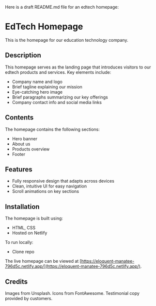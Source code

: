  Here is a draft README.md file for an edtech homepage:

# EdTech Homepage

This is the homepage for our education technology company. 

## Description

This homepage serves as the landing page that introduces visitors to our edtech products and services. Key elements include:

- Company name and logo
- Brief tagline explaining our mission
- Eye-catching hero image 
- Brief paragraphs summarizing our key offerings
- Company contact info and social media links

## Contents

The homepage contains the following sections:

- Hero banner
- About us 
- Products overview 
- Footer

## Features

- Fully responsive design that adapts across devices 
- Clean, intuitive UI for easy navigation
- Scroll animations on key sections  

## Installation

The homepage is built using:

- HTML, CSS
- Hosted on Netlify

To run locally:

- Clone repo

The live homepage can be viewed at [https://eloquent-manatee-796d5c.netlify.app/](https://eloquent-manatee-796d5c.netlify.app/).

## Credits

Images from Unsplash. Icons from FontAwesome. Testimonial copy provided by customers.
